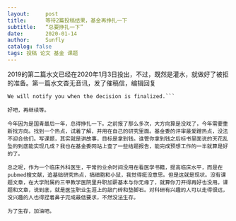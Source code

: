 ```yaml
---
layout:     post
title:      等待2篇投稿结果，基金再挣扎一下
subtitle:   “总要挣扎一下”
date:       2020-01-14
author:     Sunfly
catalog: false
tags: 投稿 论文 基金 课题
---
```

2019的第二篇水文已经在2020年1月3日投出，不过，既然是灌水，就做好了被拒的准备。第一篇水文杳无音讯，发了催稿信，编辑回复

```Thank you for your inquiry. The Editor who is overseeing the review process of your manuscript is currently assigning it to external reviewers. Once the reviewers have submitted their reports, the Editor will be able to make a decision.
We will notify you when the decision is finalized.```

好吧，再继续等。

今年因为是国青最后一年，总得挣扎一下。之前报了那么多次，大方向算是没戏了，今年需要重新找方向。找到一个热点，试着了解，并用在自己的研究里面。基金委的评审最爱蹭热点，没法不迎合他们。写课题，其实就是讲故事，目标是拿到钱。谁管你拿到钱之后标书里面说的天花乱坠的到底能实现几成？我也在基金委网站上查了一些结题报告，能完成预想工作的一半就算是好的了。

总之呢，作为一个临床外科医生，平常的业余时间没用在看医学书籍，提高临床水平，而是在pubmed搜文献，追基础研究热点，搞细胞和小鼠，我觉得挺没意思。但是这就是现状。没有课题文章，在大学附属的三甲教学医院里升职加薪基本与你无缘了，就算你刀开得再好也没用。课题和文章，说到底，就是医生职业生涯上的敲门砖和垫脚石。对科研有兴趣的人可以走得很远，没兴趣的人也得捏着鼻子完成最低要求，不然没法生存。

为了生存，加油吧。